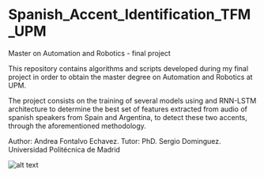 # Spanish_Accent_Identification_TFM_UPM
Master on Automation and Robotics - final project

This repository contains algorithms and scripts developed during my final project in order to 
obtain the master degree on Automation and Robotics at UPM. 

The project consists on the training of several models using and RNN-LSTM architecture to determine the best 
set of features extracted from audio of spanish speakers from Spain and Argentina, to detect these two accents, 
through the aforementioned methodology.

Author: Andrea Fontalvo Echavez.
Tutor: PhD. Sergio Dominguez.
Universidad Politécnica de Madrid

![alt text](https://github.com/andreacfontalvo/Spanish_Accent_Identification_TFM_UPM/blob/master/model_training/model_arch.jpg?raw=true)
